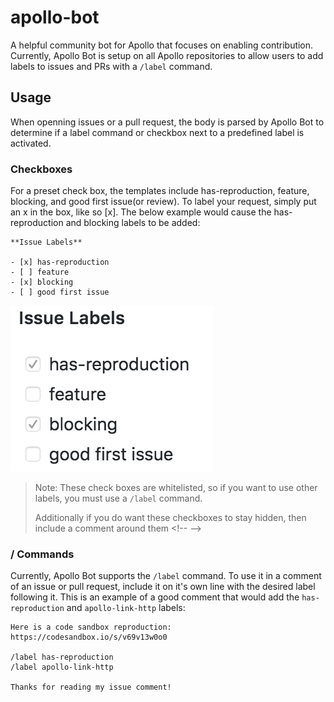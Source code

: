 # apollo-bot

A helpful community bot for Apollo that focuses on enabling contribution. Currently, Apollo Bot is setup on all Apollo repositories to allow users to add labels to issues and PRs with a `/label` command.

## Usage

When openning issues or a pull request, the body is parsed by Apollo Bot to determine if a label command or checkbox next to a predefined label is activated.

### Checkboxes

For a preset check box, the templates include has-reproduction, feature, blocking, and good first issue(or review). To label your request, simply put an x in the box, like so [x]. The below example would cause the has-reproduction and blocking labels to be added:

```
**Issue Labels**

- [x] has-reproduction
- [ ] feature
- [x] blocking
- [ ] good first issue
```

![example rendering](./docs/img/checkboxes.png)

> Note: These check boxes are whitelisted, so if you want to use other labels, you must use a `/label` command.
>
> Additionally if you do want these checkboxes to stay hidden, then include a comment around them \<!-- -->

### / Commands

Currently, Apollo Bot supports the `/label` command. To use it in a comment of an issue or pull request, include it on it's own line with the desired label following it. This is an example of a good comment that would add the `has-reproduction` and `apollo-link-http` labels:

```
Here is a code sandbox reproduction: https://codesandbox.io/s/v69v13w0o0

/label has-reproduction
/label apollo-link-http

Thanks for reading my issue comment!
```

